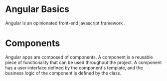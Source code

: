 # Angular Basics

Angular is an opinionated front-end javascript framework .

# Components

Angular apps are composed of components.
A component is a reusable piece of functionality that can be used throughout the project.
A component has a user-interface defined by the component's template, and
the business logic of the component is defined by the class.
